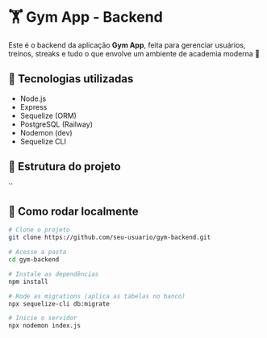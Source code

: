 # 🏋️ Gym App - Backend

Este é o backend da aplicação **Gym App**, feita para gerenciar usuários, treinos, streaks e tudo o que envolve um ambiente de academia moderna 💪

## 🔧 Tecnologias utilizadas

- Node.js
- Express
- Sequelize (ORM)
- PostgreSQL (Railway)
- Nodemon (dev)
- Sequelize CLI

## 📁 Estrutura do projeto

``

## 🚀 Como rodar localmente

```bash
# Clone o projeto
git clone https://github.com/seu-usuario/gym-backend.git

# Acesse a pasta
cd gym-backend

# Instale as dependências
npm install

# Rode as migrations (aplica as tabelas no banco)
npx sequelize-cli db:migrate

# Inicie o servidor
npx nodemon index.js
